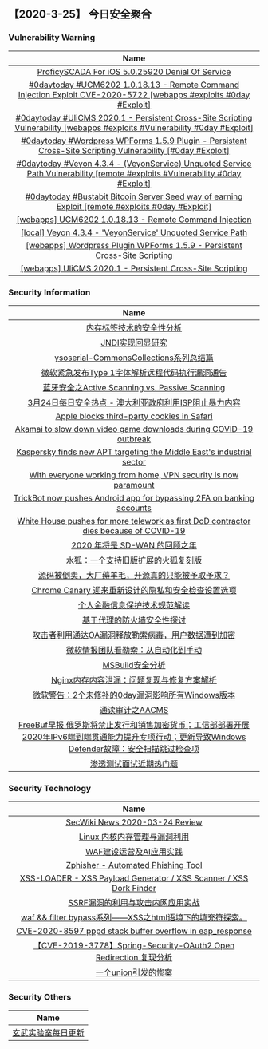 
 ##   【2020-3-25】 今日安全聚合


###  						       							Vulnerability Warning

|                             Name                             |
| :----------------------------------------------------------: |
|[ProficySCADA For iOS 5.0.25920 Denial Of Service](https://cxsecurity.com/issue/WLB-2020030130)|
|[#0daytoday #UCM6202 1.0.18.13 - Remote Command Injection Exploit CVE-2020-5722 [webapps #exploits  #0day #Exploit]](http://0day.today/exploits/34138)|
|[#0daytoday #UliCMS 2020.1 - Persistent Cross-Site Scripting Vulnerability [webapps #exploits #Vulnerability #0day #Exploit]](http://0day.today/exploits/34137)|
|[#0daytoday #Wordpress WPForms 1.5.9 Plugin - Persistent Cross-Site Scripting Vulnerability [#0day #Exploit]](http://0day.today/exploits/34136)|
|[#0daytoday #Veyon 4.3.4 - (VeyonService) Unquoted Service Path Vulnerability [remote #exploits #Vulnerability #0day #Exploit]](http://0day.today/exploits/34135)|
|[#0daytoday #Bustabit Bitcoin Server Seed way of earning Exploit  [remote #exploits  #0day #Exploit]](http://0day.today/exploits/34134)|
|[[webapps] UCM6202 1.0.18.13 - Remote Command Injection](https://www.exploit-db.com/exploits/48247)|
|[[local] Veyon 4.3.4 - 'VeyonService' Unquoted Service Path](https://www.exploit-db.com/exploits/48246)|
|[[webapps] Wordpress Plugin WPForms 1.5.9 - Persistent Cross-Site Scripting](https://www.exploit-db.com/exploits/48245)|
|[[webapps] UliCMS 2020.1 - Persistent Cross-Site Scripting](https://www.exploit-db.com/exploits/48244)|

### 						        							Security Information
|                             Name                                    |
| :----------------------------------------------------------: |
|[内存标签技术的安全性分析](https://www.anquanke.com/post/id/200643)|
|[JNDI实现回显研究](https://www.anquanke.com/post/id/200892)|
|[ysoserial-CommonsCollections系列总结篇](https://www.anquanke.com/post/id/200637)|
|[微软紧急发布Type 1字体解析远程代码执行漏洞通告](https://www.anquanke.com/post/id/201630)|
|[蓝牙安全之Active Scanning vs. Passive Scanning](https://www.anquanke.com/post/id/201599)|
|[3月24日每日安全热点 - 澳大利亚政府利用ISP阻止暴力内容](https://www.anquanke.com/post/id/201617)|
|[Apple blocks third-party cookies in Safari](https://www.zdnet.com/article/apple-blocks-third-party-cookies-in-safari/#ftag=RSSbaffb68)|
|[Akamai to slow down video game downloads during COVID-19 outbreak](https://www.zdnet.com/article/akamai-to-slow-down-video-game-downloads-during-covid-19-outbreak/#ftag=RSSbaffb68)|
|[Kaspersky finds new APT targeting the Middle East's industrial sector](https://www.zdnet.com/article/kaspersky-finds-new-apt-targeting-the-middle-easts-industrial-sector/#ftag=RSSbaffb68)|
|[With everyone working from home, VPN security is now paramount](https://www.zdnet.com/article/covid-19-with-everyone-working-from-home-vpn-security-has-now-become-paramount/#ftag=RSSbaffb68)|
|[TrickBot now pushes Android app for bypassing 2FA on banking accounts](https://www.zdnet.com/article/trickbot-now-pushes-android-app-for-bypassing-2fa-on-banking-accounts/#ftag=RSSbaffb68)|
|[White House pushes for more telework as first DoD contractor dies because of COVID-19](https://www.zdnet.com/article/white-house-pushes-for-more-telework-as-first-dod-contractor-dies-because-of-covid-19/#ftag=RSSbaffb68)|
|[2020 年将是 SD-WAN 的回顾之年](https://linux.cn/article-12034-1.html?utm_source=rss&utm_medium=rss)|
|[水狐：一个支持旧版扩展的火狐复刻版](https://linux.cn/article-12033-1.html?utm_source=rss&utm_medium=rss)|
|[源码被倒卖，大厂薅羊毛，开源真的只能被予取予求？](https://linux.cn/article-12026-1.html?utm_source=rss&utm_medium=rss)|
|[Chrome Canary 迎来重新设计的隐私和安全检查设置选项](https://linux.cn/article-12032-1.html?utm_source=rss&utm_medium=rss)|
|[个人金融信息保护技术规范解读](https://www.freebuf.com/articles/database/229963.html)|
|[基于代理的防火墙安全性探讨](https://www.freebuf.com/articles/network/229592.html)|
|[攻击者利用通达OA漏洞释放勒索病毒，用户数据遭到加密](https://www.freebuf.com/vuls/230909.html)|
|[微软情报团队看勒索：从自动化到手动](https://www.freebuf.com/articles/system/231316.html)|
|[MSBuild安全分析](https://www.freebuf.com/articles/system/227954.html)|
|[Nginx内存内容泄漏：问题复现与修复方案解析](https://www.freebuf.com/vuls/231098.html)|
|[微软警告：2个未修补的0day漏洞影响所有Windows版本](https://www.freebuf.com/vuls/231295.html)|
|[通读审计之AACMS](https://www.freebuf.com/vuls/229981.html)|
|[FreeBuf早报  俄罗斯将禁止发行和销售加密货币；工信部部署开展2020年IPv6端到端贯通能力提升专项行动；更新导致Windows Defender故障：安全扫描跳过检查项](https://www.freebuf.com/news/231262.html)|
|[渗透测试面试近期热门题](https://www.freebuf.com/vuls/228750.html)|

### 						        							Security  Technology
|                             Name                                    |
| :----------------------------------------------------------: |
|[SecWiki News 2020-03-24 Review](http://www.sec-wiki.com/?2020-03-24)|
|[Linux 内核内存管理与漏洞利用](https://paper.seebug.org/1153/)|
|[WAF建设运营及AI应用实践](https://security.tencent.com/index.php/blog/msg/145)|
|[Zphisher - Automated Phishing Tool](http://www.kitploit.com/2020/03/zphisher-automated-phishing-tool.html)|
|[XSS-LOADER - XSS Payload Generator / XSS Scanner / XSS Dork Finder](http://www.kitploit.com/2020/03/xss-loader-xss-payload-generator-xss.html)|
|[SSRF漏洞的利用与攻击内网应用实战](http://xz.aliyun.com/t/7405)|
|[waf && filter bypass系列——XSS之html语境下的填充符探索。](http://xz.aliyun.com/t/7406)|
|[CVE-2020-8597 pppd stack buffer overflow in eap_response](http://xz.aliyun.com/t/7407)|
|[【CVE-2019-3778】Spring-Security-OAuth2 Open Redirection 复现分析](http://xz.aliyun.com/t/7409)|
|[一个union引发的惨案](http://xz.aliyun.com/t/7410)|

### 						        							Security  Others
|                             Name                                    |
| :----------------------------------------------------------: |
|[玄武实验室每日更新](https://weibo.com/p/1006065582522936/wenzhang?from=page_100606_profile&wvr=6&mod=wenzhangmore)|

